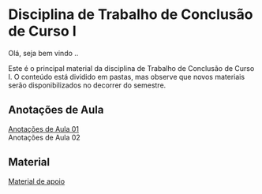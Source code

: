 # Disciplina de Trabalho de Conclusão de Curso I

Olá, seja bem vindo ..

Este é o principal material da disciplina de Trabalho de Conclusão de Curso I. O conteúdo está dividido em pastas, mas observe que novos materiais serão disponibilizados no decorrer do semestre.

## Anotações de Aula

[Anotações de Aula 01](/aula01Anotacoes.md "Anotações de Aula 01")  
Anotações de Aula 02  

## Material

[Material de apoio](/Material "Material de Apoio")  
